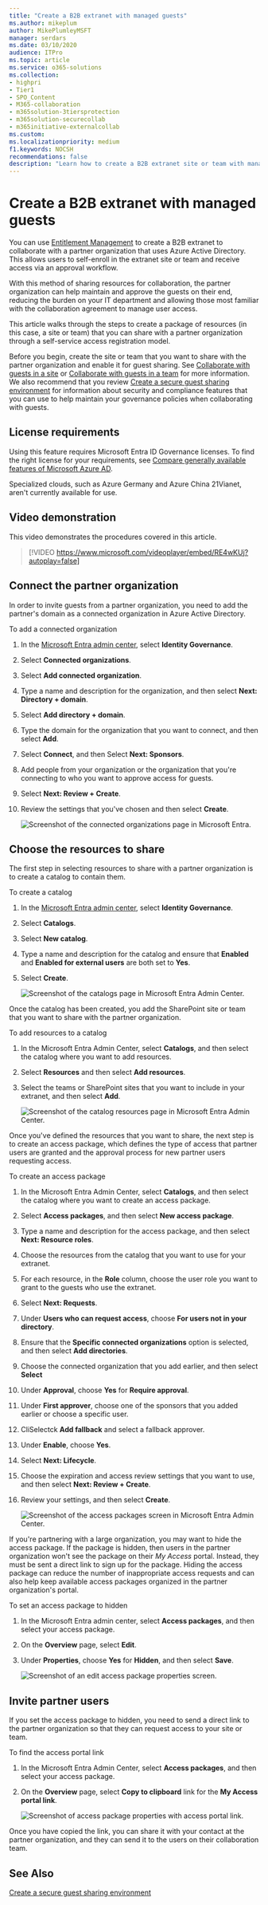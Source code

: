 ```yaml
---
title: "Create a B2B extranet with managed guests"
ms.author: mikeplum
author: MikePlumleyMSFT
manager: serdars
ms.date: 03/10/2020
audience: ITPro
ms.topic: article
ms.service: o365-solutions
ms.collection: 
- highpri
- Tier1
- SPO_Content
- M365-collaboration
- m365solution-3tiersprotection
- m365solution-securecollab
- m365initiative-externalcollab
ms.custom: 
ms.localizationpriority: medium
f1.keywords: NOCSH
recommendations: false
description: "Learn how to create a B2B extranet site or team with managed guests from a partner organization."
---
```


# Create a B2B extranet with managed guests

You can use [Entitlement Management](/azure/active-directory/governance/entitlement-management-overview) to create a B2B extranet to collaborate with a partner organization that uses Azure Active Directory. This allows users to self-enroll in the extranet site or team and receive access via an approval workflow.

With this method of sharing resources for collaboration, the partner organization can help maintain and approve the guests on their end, reducing the burden on your IT department and allowing those most familiar with the collaboration agreement to manage user access.

This article walks through the steps to create a package of resources (in this case, a site or team) that you can share with a partner organization through a self-service access registration model.

Before you begin, create the site or team that you want to share with the partner organization and enable it for guest sharing. See [Collaborate with guests in a site](collaborate-in-site.md) or [Collaborate with guests in a team](collaborate-as-team.md) for more information. We also recommend that you review [Create a secure guest sharing environment](create-secure-guest-sharing-environment.md) for information about security and compliance features that you can use to help maintain your governance policies when collaborating with guests.

## License requirements

Using this feature requires Microsoft Entra ID Governance licenses. To find the right license for your requirements, see [Compare generally available features of Microsoft Azure AD](https://www.microsoft.com/security/business/identity-access-management/azure-ad-pricing).

Specialized clouds, such as Azure Germany and Azure China 21Vianet, aren't currently available for use.

## Video demonstration

This video demonstrates the procedures covered in this article.

> [!VIDEO https://www.microsoft.com/videoplayer/embed/RE4wKUj?autoplay=false]

## Connect the partner organization

In order to invite guests from a partner organization, you need to add the partner's domain as a connected organization in Azure Active Directory.

To add a connected organization
1. In the [Microsoft Entra admin center](https://aad.portal.azure.com), select **Identity Governance**.
2. Select **Connected organizations**.
4. Select **Add connected organization**.
5. Type a name and description for the organization, and then select **Next: Directory + domain**.
6. Select **Add directory + domain**.
7. Type the domain for the organization that you want to connect, and then select **Add**.
8. Select **Connect**, and then Select **Next: Sponsors**.
9. Add people from your organization or the organization that you're connecting to who you want to approve access for guests.
10. Select **Next: Review + Create**.
11. Review the settings that you've chosen and then select **Create**.

    ![Screenshot of the connected organizations page in Microsoft Entra.](../media/identity-governance-connected-organizations.png)

## Choose the resources to share

The first step in selecting resources to share with a partner organization is to create a catalog to contain them.

To create a catalog
1. In the [Microsoft Entra admin center](https://aad.portal.azure.com), select **Identity Governance**.
2. Select **Catalogs**.
3. Select **New catalog**.
4. Type a name and description for the catalog and ensure that **Enabled** and **Enabled for external users** are both set to **Yes**.
5. Select **Create**.

   ![Screenshot of the catalogs page in Microsoft Entra Admin Center.](../media/identity-governance-catalogs.png)

Once the catalog has been created, you add the SharePoint site or team that you want to share with the partner organization.

To add resources to a catalog
1. In the Microsoft Entra Admin Center, select **Catalogs**, and then select the catalog where you want to add resources.
2. Select **Resources** and then select **Add resources**.
3. Select the teams or SharePoint sites that you want to include in your extranet, and then select **Add**.

   ![Screenshot of the catalog resources page in Microsoft Entra Admin Center.](../media/identity-governance-catalog-resource.png)

Once you've defined the resources that you want to share, the next step is to create an access package, which defines the type of access that partner users are granted and the approval process for new partner users requesting access.

To create an access package
1. In the Microsoft Entra Admin Center, select **Catalogs**, and then select the catalog where you want to create an access package.
2. Select **Access packages**, and then select **New access package**.
3. Type a name and description for the access package, and then select **Next: Resource roles**.
4. Choose the resources from the catalog that you want to use for your extranet.
5. For each resource, in the **Role** column, choose the user role you want to grant to the guests who use the extranet.
6. Select **Next: Requests**.
7. Under **Users who can request access**, choose **For users not in your directory**.
8. Ensure that the **Specific connected organizations** option is selected, and then select **Add directories**.
9. Choose the connected organization that you add earlier, and then select **Select**
10. Under **Approval**, choose **Yes** for **Require approval**.
11. Under **First approver**, choose one of the sponsors that you added earlier or choose a specific user.
12. CliSelectck **Add fallback** and select a fallback approver.
13. Under **Enable**, choose **Yes**.
14. Select **Next: Lifecycle**.
15. Choose the expiration and access review settings that you want to use, and then select **Next: Review + Create**.
16. Review your settings, and then select **Create**.

    ![Screenshot of the access packages screen in Microsoft Entra Admin Center.](../media/identity-governance-access-packages.png)

If you're partnering with a large organization, you may want to hide the access package. If the package is hidden, then users in the partner organization won't see the package on their *My Access* portal. Instead, they must be sent a direct link to sign up for the package. Hiding the access package can reduce the number of inappropriate access requests and can also help keep available access packages organized in the partner organization's portal.

To set an access package to hidden
1. In the Microsoft Entra admin center, select **Access packages**, and then select your access package.
2. On the **Overview** page, select **Edit**.
3. Under **Properties**, choose **Yes** for **Hidden**, and then select **Save**.

   ![Screenshot of an edit access package properties screen.](../media/identity-governance-access-package-hidden.png)

## Invite partner users

If you set the access package to hidden, you need to send a direct link to the partner organization so that they can request access to your site or team.

To find the access portal link
1. In the Microsoft Entra Admin Center, select **Access packages**, and then select your access package.
2. On the **Overview** page, select **Copy to clipboard** link for the **My Access portal link**.

   ![Screenshot of access package properties with access portal link.](../media/identity-governance-access-portal-link.png)

Once you have copied the link, you can share it with your contact at the partner organization, and they can send it to the users on their collaboration team.

## See Also

[Create a secure guest sharing environment](create-secure-guest-sharing-environment.md)
